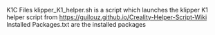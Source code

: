 K1C Files
klipper_K1_helper.sh is a script which launches the klipper K1 helper script from https://guilouz.github.io/Creality-Helper-Script-Wiki
Installed Packages.txt are the installed packages
